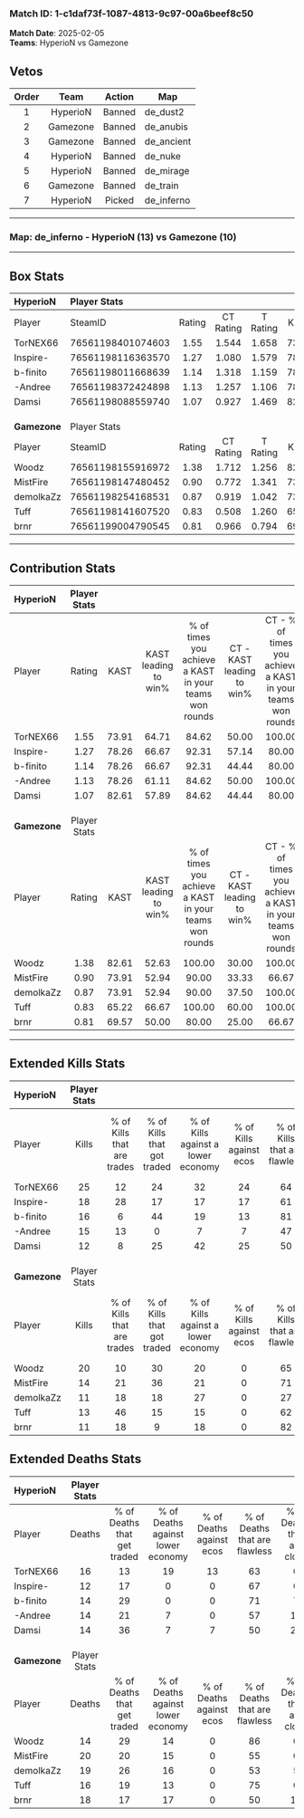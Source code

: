 ### Match ID: 1-c1daf73f-1087-4813-9c97-00a6beef8c50  
**Match Date**: 2025-02-05  
**Teams**: HyperioN vs Gamezone  

## Vetos  

| Order | Team | Action | Map |
| :---: | :--: | :----: | --- |
| 1 | HyperioN | Banned | de_dust2 |
| 2 | Gamezone | Banned | de_anubis |
| 3 | Gamezone | Banned | de_ancient |
| 4 | HyperioN | Banned | de_nuke |
| 5 | HyperioN | Banned | de_mirage |
| 6 | Gamezone | Banned | de_train |
| 7 | HyperioN | Picked | de_inferno |

---  

### **Map**: de_inferno - HyperioN (13) vs Gamezone (10)  
---  

## Box Stats  

| **HyperioN** | Player Stats      |        |           |          |       |       |       |         |        |      |     |
| :- | :- | :-: | :-: | :-: | :-: | :-: | :-: | :-: | :-: | :-: | :-: |
| Player       | SteamID           | Rating | CT Rating | T Rating | KAST  |  ADR  | Kills | Assists | Deaths | K/D  | HS% |
| TorNEX66     | 76561198401074603 |  1.55  |   1.544   |  1.658   | 73.91 | 111.9 |  25   |    5    |   16   | 1.56 | 68  |
| Inspire-     | 76561198116363570 |  1.27  |   1.080   |  1.579   | 78.26 | 69.7  |  18   |    4    |   12   | 1.50 | 55  |
| b-finito     | 76561198011668639 |  1.14  |   1.318   |  1.159   | 78.26 | 67.4  |  16   |    4    |   14   | 1.14 | 56  |
| -Andree      | 76561198372424898 |  1.13  |   1.257   |  1.106   | 78.26 | 73.0  |  15   |    6    |   14   | 1.07 | 66  |
| Damsi        | 76561198088559740 |  1.07  |   0.927   |  1.469   | 82.61 | 73.7  |  12   |   10    |   14   | 0.86 | 50  |
|              |                   |        |           |          |       |       |       |         |        |      |     |
|              |                   |        |           |          |       |       |       |         |        |      |     |
|              |                   |        |           |          |       |       |       |         |        |      |     |
| **Gamezone** | Player Stats      |        |           |          |       |       |       |         |        |      |     |
| Player       | SteamID           | Rating | CT Rating | T Rating | KAST  |  ADR  | Kills | Assists | Deaths | K/D  | HS% |
| Woodz        | 76561198155916972 |  1.38  |   1.712   |  1.256   | 82.61 | 81.9  |  20   |    6    |   14   | 1.43 | 50  |
| MistFire     | 76561198147480452 |  0.90  |   0.772   |  1.341   | 73.91 | 69.8  |  14   |    3    |   20   | 0.70 | 64  |
| demolkaZz    | 76561198254168531 |  0.87  |   0.919   |  1.042   | 73.91 | 79.1  |  11   |    9    |   19   | 0.58 | 54  |
| Tuff         | 76561198141607520 |  0.83  |   0.508   |  1.260   | 65.22 | 48.1  |  13   |    5    |   16   | 0.81 | 53  |
| brnr         | 76561199004790545 |  0.81  |   0.966   |  0.794   | 69.57 | 67.4  |  11   |    6    |   18   | 0.61 | 54  |
---  

## Contribution Stats  

| **HyperioN** | Player Stats |       |                      |                                                        |                           |                                                             |                          |                                                            |
| :- | :-: | :-: | :-: | :-: | :-: | :-: | :-: | :-: |
| Player       |    Rating    | KAST  | KAST leading to win% | % of times you achieve a KAST in your teams won rounds | CT - KAST leading to win% | CT - % of times you achieve a KAST in your teams won rounds | T - KAST leading to win% | T - % of times you achieve a KAST in your teams won rounds |
| TorNEX66     |     1.55     | 73.91 |        64.71         |                         84.62                          |           50.00           |                           100.00                            |          85.71           |                           75.00                            |
| Inspire-     |     1.27     | 78.26 |        66.67         |                         92.31                          |           57.14           |                            80.00                            |          72.73           |                           100.00                           |
| b-finito     |     1.14     | 78.26 |        66.67         |                         92.31                          |           44.44           |                            80.00                            |          88.89           |                           100.00                           |
| -Andree      |     1.13     | 78.26 |        61.11         |                         84.62                          |           50.00           |                           100.00                            |          75.00           |                           75.00                            |
| Damsi        |     1.07     | 82.61 |        57.89         |                         84.62                          |           44.44           |                            80.00                            |          70.00           |                           87.50                            |
|              |              |       |                      |                                                        |                           |                                                             |                          |                                                            |
|              |              |       |                      |                                                        |                           |                                                             |                          |                                                            |
|              |              |       |                      |                                                        |                           |                                                             |                          |                                                            |
| **Gamezone** | Player Stats |       |                      |                                                        |                           |                                                             |                          |                                                            |
| Player       |    Rating    | KAST  | KAST leading to win% | % of times you achieve a KAST in your teams won rounds | CT - KAST leading to win% | CT - % of times you achieve a KAST in your teams won rounds | T - KAST leading to win% | T - % of times you achieve a KAST in your teams won rounds |
| Woodz        |     1.38     | 82.61 |        52.63         |                         100.00                         |           30.00           |                           100.00                            |          77.78           |                           100.00                           |
| MistFire     |     0.90     | 73.91 |        52.94         |                         90.00                          |           33.33           |                            66.67                            |          63.64           |                           100.00                           |
| demolkaZz    |     0.87     | 73.91 |        52.94         |                         90.00                          |           37.50           |                           100.00                            |          66.67           |                           85.71                            |
| Tuff         |     0.83     | 65.22 |        66.67         |                         100.00                         |           60.00           |                           100.00                            |          70.00           |                           100.00                           |
| brnr         |     0.81     | 69.57 |        50.00         |                         80.00                          |           25.00           |                            66.67                            |          75.00           |                           85.71                            |
---  

## Extended Kills Stats  

| **HyperioN** | Player Stats |                            |                            |                                    |                         |                              |                                 |                                       |                    |           |
| :- | :-: | :-: | :-: | :-: | :-: | :-: | :-: | :-: | :-: | :-: |
| Player       |    Kills     | % of Kills that are trades | % of Kills that got traded | % of Kills against a lower economy | % of Kills against ecos | % of Kills that are flawless | % of Kills that are close duels | % of Kills that are assisted by flash | Pistol Round Kills | AWP Kills |
| TorNEX66     |      25      |             12             |             24             |                 32                 |           24            |              64              |                8                |                   0                   |         4          |     2     |
| Inspire-     |      18      |             28             |             17             |                 17                 |           17            |              61              |                0                |                   0                   |         0          |     0     |
| b-finito     |      16      |             6              |             44             |                 19                 |           13            |              81              |                0                |                   0                   |         0          |     0     |
| -Andree      |      15      |             13             |             0              |                 7                  |            7            |              47              |                7                |                   7                   |         0          |     0     |
| Damsi        |      12      |             8              |             25             |                 42                 |           25            |              50              |                0                |                   0                   |         1          |     7     |
|              |              |                            |                            |                                    |                         |                              |                                 |                                       |                    |           |
|              |              |                            |                            |                                    |                         |                              |                                 |                                       |                    |           |
|              |              |                            |                            |                                    |                         |                              |                                 |                                       |                    |           |
| **Gamezone** | Player Stats |                            |                            |                                    |                         |                              |                                 |                                       |                    |           |
| Player       |    Kills     | % of Kills that are trades | % of Kills that got traded | % of Kills against a lower economy | % of Kills against ecos | % of Kills that are flawless | % of Kills that are close duels | % of Kills that are assisted by flash | Pistol Round Kills | AWP Kills |
| Woodz        |      20      |             10             |             30             |                 20                 |            0            |              65              |                5                |                  15                   |         4          |     8     |
| MistFire     |      14      |             21             |             36             |                 21                 |            0            |              71              |               29                |                  14                   |         2          |     0     |
| demolkaZz    |      11      |             18             |             18             |                 27                 |            0            |              27              |                9                |                  27                   |         1          |     0     |
| Tuff         |      13      |             46             |             15             |                 15                 |            0            |              62              |                0                |                   0                   |         1          |     0     |
| brnr         |      11      |             18             |             9              |                 18                 |            0            |              82              |                0                |                   9                   |         1          |     0     |
## Extended Deaths Stats  

| **HyperioN** | Player Stats |                             |                                   |                          |                               |                            |                           |               |
| :- | :-: | :-: | :-: | :-: | :-: | :-: | :-: | :-: |
| Player       |    Deaths    | % of Deaths that get traded | % of Deaths against lower economy | % of Deaths against ecos | % of Deaths that are flawless | % of Deaths that are close | % of Deaths while blinded | Deaths to AWP |
| TorNEX66     |      16      |             13              |                19                 |            13            |              63               |             0              |             0             |       3       |
| Inspire-     |      12      |             17              |                 0                 |            0             |              67               |             0              |            25             |       0       |
| b-finito     |      14      |             29              |                 0                 |            0             |              71               |             7              |            14             |       1       |
| -Andree      |      14      |             21              |                 7                 |            0             |              57               |             14             |            14             |       1       |
| Damsi        |      14      |             36              |                 7                 |            7             |              50               |             21             |            14             |       3       |
|              |              |                             |                                   |                          |                               |                            |                           |               |
|              |              |                             |                                   |                          |                               |                            |                           |               |
|              |              |                             |                                   |                          |                               |                            |                           |               |
| **Gamezone** | Player Stats |                             |                                   |                          |                               |                            |                           |               |
| Player       |    Deaths    | % of Deaths that get traded | % of Deaths against lower economy | % of Deaths against ecos | % of Deaths that are flawless | % of Deaths that are close | % of Deaths while blinded | Deaths to AWP |
| Woodz        |      14      |             29              |                14                 |            0             |              86               |             0              |             0             |       1       |
| MistFire     |      20      |             20              |                15                 |            0             |              55               |             0              |             0             |       2       |
| demolkaZz    |      19      |             26              |                16                 |            0             |              53               |             5              |             0             |       1       |
| Tuff         |      16      |             19              |                13                 |            0             |              75               |             0              |             6             |       2       |
| brnr         |      18      |             17              |                17                 |            0             |              50               |             11             |             0             |       3       |
